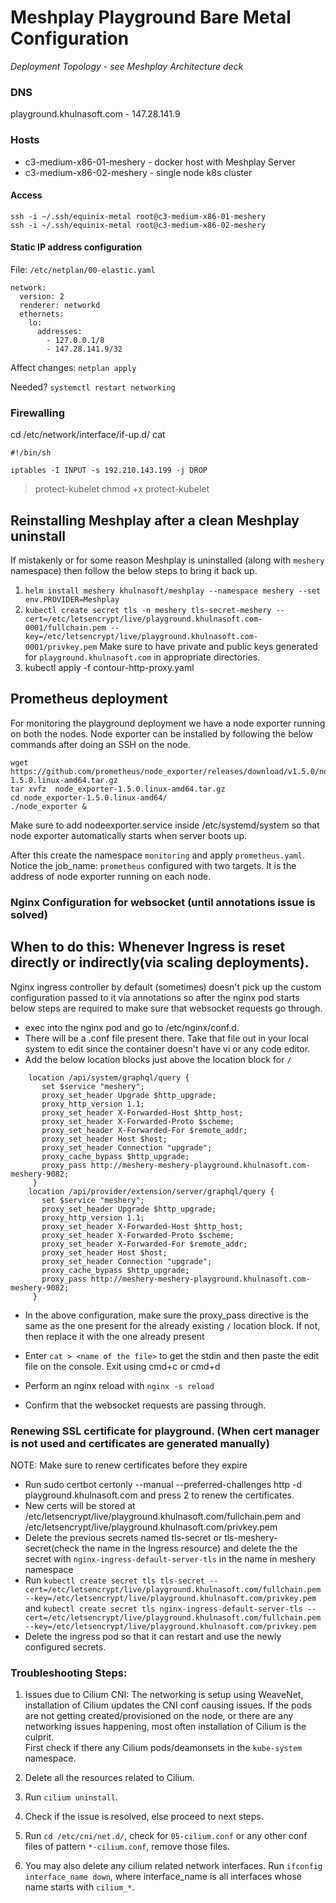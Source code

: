 
# Meshplay Playground Bare Metal Configuration 

_Deployment Topology - see Meshplay Architecture deck_

### DNS
playground.khulnasoft.com - 147.28.141.9

### Hosts
- c3-medium-x86-01-meshery - docker host with Meshplay Server
- c3-medium-x86-02-meshery - single node k8s cluster

#### Access
```
ssh -i ~/.ssh/equinix-metal root@c3-medium-x86-01-meshery
ssh -i ~/.ssh/equinix-metal root@c3-medium-x86-02-meshery
```

#### Static IP address configuration
File: `/etc/netplan/00-elastic.yaml`
```
network:
  version: 2
  renderer: networkd
  ethernets:
    lo:
      addresses:
        - 127.0.0.1/8
        - 147.28.141.9/32
```

Affect changes:
`netplan apply`

Needed?
`systemctl restart networking`

### Firewalling

cd /etc/network/interface/if-up.d/
cat 
```
#!/bin/sh

iptables -I INPUT -s 192.210.143.199 -j DROP
```
> protect-kubelet
chmod +x protect-kubelet

## Reinstalling Meshplay after a clean Meshplay uninstall
If mistakenly or for some reason Meshplay is uninstalled (along with `meshery` namespace) then follow the below steps to bring it back up.
1. `helm install meshery khulnasoft/meshplay --namespace meshery --set env.PROVIDER=Meshplay`
2. `kubectl create secret tls -n meshery tls-secret-meshery --cert=/etc/letsencrypt/live/playground.khulnasoft.com-0001/fullchain.pem --key=/etc/letsencrypt/live/playground.khulnasoft.com-0001/privkey.pem`  Make sure to have private and public keys generated for `playground.khulnasoft.com` in appropriate directories.
3. kubectl apply -f contour-http-proxy.yaml 
## Prometheus deployment
For monitoring the playground deployment we have a node exporter running on both the nodes.
Node exporter can be installed by following the below commands after doing an SSH on the node.
```
wget https://github.com/prometheus/node_exporter/releases/download/v1.5.0/node_exporter-1.5.0.linux-amd64.tar.gz
tar xvfz  node_exporter-1.5.0.linux-amd64.tar.gz
cd node_exporter-1.5.0.linux-amd64/
./node_exporter &
```
Make sure to add nodeexporter.service inside /etc/systemd/system so that node exporter automatically starts when server boots up.

After this create the namespace `monitoring` and apply `prometheus.yaml`.
Notice the job_name: `prometheus` configured with two targets. It is the address of node exporter running on each node.


### Nginx Configuration for websocket (until annotations issue is solved)
## When to do this: Whenever Ingress is reset directly or indirectly(via scaling deployments).
Nginx ingress controller by default (sometimes) doesn't pick up the custom configuration passed to it via annotations so after the nginx pod starts below steps are required to make sure that websocket requests go through.

- exec into the nginx pod and go to /etc/nginx/conf.d.
- There will be a .conf file present there. Take that file out in your local system to edit since the container doesn't have vi or any code editor.
- Add the below location blocks just above the location block for `/`

```
	location /api/system/graphql/query {
	   set $service "meshery"; 
	   proxy_set_header Upgrade $http_upgrade;
	   proxy_http_version 1.1;
	   proxy_set_header X-Forwarded-Host $http_host;
	   proxy_set_header X-Forwarded-Proto $scheme;
	   proxy_set_header X-Forwarded-For $remote_addr;
	   proxy_set_header Host $host;
	   proxy_set_header Connection "upgrade";
	   proxy_cache_bypass $http_upgrade;
	   proxy_pass http://meshery-meshery-playground.khulnasoft.com-meshery-9082;
	 }
	location /api/provider/extension/server/graphql/query {
	   set $service "meshery"; 
	   proxy_set_header Upgrade $http_upgrade;
	   proxy_http_version 1.1;
	   proxy_set_header X-Forwarded-Host $http_host;
	   proxy_set_header X-Forwarded-Proto $scheme;
	   proxy_set_header X-Forwarded-For $remote_addr;
	   proxy_set_header Host $host;
	   proxy_set_header Connection "upgrade";
	   proxy_cache_bypass $http_upgrade;
	   proxy_pass http://meshery-meshery-playground.khulnasoft.com-meshery-9082;
	 }	
```

- In the above configuration, make sure the proxy_pass directive is the same as the one present for the already existing `/` location block. If not, then replace it with the one already present

- Enter `cat > <name of the file>` to get the stdin and then paste the edit file on the console. Exit using cmd+c or cmd+d

- Perform an nginx reload with `nginx -s reload`

- Confirm that the websocket requests are passing through.



### Renewing SSL certificate for playground. (When cert manager is not used and certificates are generated manually)
NOTE: Make sure to renew certificates before they expire

- Run sudo certbot certonly --manual --preferred-challenges http -d playground.khulnasoft.com and press 2 to renew the certificates. 
- New certs will be stored at /etc/letsencrypt/live/playground.khulnasoft.com/fullchain.pem and /etc/letsencrypt/live/playground.khulnasoft.com/privkey.pem
- Delete the previous secrets named tls-secret or tls-meshery-secret(check the name in the Ingress resource) and delete the the secret with `nginx-ingress-default-server-tls` in the name in meshery namespace
- Run `kubectl create secret tls tls-secret --cert=/etc/letsencrypt/live/playground.khulnasoft.com/fullchain.pem --key=/etc/letsencrypt/live/playground.khulnasoft.com/privkey.pem`  and `kubectl create secret tls nginx-ingress-default-server-tls --cert=/etc/letsencrypt/live/playground.khulnasoft.com/fullchain.pem --key=/etc/letsencrypt/live/playground.khulnasoft.com/privkey.pem`
- Delete the ingress pod so that it can restart and use the newly configured secrets.


### Troubleshooting Steps:
1. Issues due to Cilium CNI:
	The networking is setup using WeaveNet, installation of Cilium updates the CNI conf causing issues.
	If the pods are not getting created/provisioned on the node, or there are any networking issues happening, most often installation of Cilium is the culprit.
	<br>
	First check if there any Cilium pods/deamonsets in the `kube-system` namespace.

2. Delete all the resources related to Cilium.
3. Run `cilium uninstall`.
4. Check if the issue is resolved, else proceed to next steps.
5. Run `cd /etc/cni/net.d/`, check for `05-cilium.conf` or any other conf files of pattern `*-cilium.conf`, remove those files.
6. You may also delete any cilium related network interfaces. Run `ifconfig interface_name down`, where interface_name is  all interfaces whose name starts with `cilium_*`.

